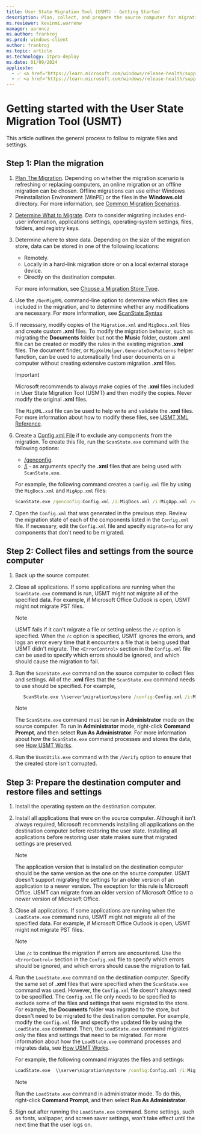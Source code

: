 ```yaml
---
title: User State Migration Tool (USMT) - Getting Started
description: Plan, collect, and prepare the source computer for migration using the User State Migration Tool (USMT).
ms.reviewer: kevinmi,warrenw
manager: aaroncz
ms.author: frankroj
ms.prod: windows-client
author: frankroj
ms.topic: article
ms.technology: itpro-deploy
ms.date: 01/09/2024
appliesto:
  - ✅ <a href="https://learn.microsoft.com/windows/release-health/supported-versions-windows-client" target="_blank">Windows 11</a>
  - ✅ <a href="https://learn.microsoft.com/windows/release-health/supported-versions-windows-client" target="_blank">Windows 10</a>
---
```


# Getting started with the User State Migration Tool (USMT)

This article outlines the general process to follow to migrate files and settings.

## Step 1: Plan the migration

1. [Plan The Migration](usmt-plan-your-migration.md). Depending on whether the migration scenario is refreshing or replacing computers, an online migration or an offline migration can be chosen. Offline migrations can use either Windows Preinstallation Environment (WinPE) or the files in the **Windows.old** directory. For more information, see [Common Migration Scenarios](usmt-common-migration-scenarios.md).

1. [Determine What to Migrate](usmt-determine-what-to-migrate.md). Data to consider migrating includes end-user information, applications settings, operating-system settings, files, folders, and registry keys.

1. Determine where to store data. Depending on the size of the migration store, data can be stored in one of the following locations:

     - Remotely.
     - Locally in a hard-link migration store or on a local external storage device.
     - Directly on the destination computer.

     For more information, see [Choose a Migration Store Type](usmt-choose-migration-store-type.md).

1. Use the `/GenMigXML` command-line option to determine which files are included in the migration, and to determine whether any modifications are necessary. For more information, see [ScanState Syntax](usmt-scanstate-syntax.md)

1. If necessary, modify copies of the `Migration.xml` and `MigDocs.xml` files and create custom **.xml** files. To modify the migration behavior, such as migrating the **Documents** folder but not the **Music** folder, custom **.xml** file can be created or modify the rules in the existing migration **.xml** files. The document finder, or `MigXmlHelper.GenerateDocPatterns` helper function, can be used to automatically find user documents on a computer without creating extensive custom migration **.xml** files.

    > [!IMPORTANT]
    >
    > Microsoft recommends to always make copies of the **.xml** files included in User State Migration Tool (USMT) and then modify the copies. Never modify the original **.xml** files.

    The `MigXML.xsd` file can be used to help write and validate the **.xml** files. For more information about how to modify these files, see [USMT XML Reference](usmt-xml-reference.md).

1. Create a [Config.xml File](usmt-configxml-file.md) if to exclude any components from the migration. To create this file, run the `ScanState.exe` command with the following options:

    - [/genconfig](usmt-scanstate-syntax.md#migration-rule-options).
    - [/i](usmt-scanstate-syntax.md#migration-rule-options) - as arguments specify the **.xml** files that are being used with `ScanState.exe`.

   For example, the following command creates a `Config.xml` file by using the `MigDocs.xml` and `MigApp.xml` files:

    ```cmd
    ScanState.exe /genconfig:Config.xml /i:MigDocs.xml /i:MigApp.xml /v:13 /l:ScanState.log
    ```

1. Open the `Config.xml` that was generated in the previous step. Review the migration state of each of the components listed in the `Config.xml` file. If necessary, edit the `Config.xml` file  and specify `migrate=no` for any components that don't need to be migrated.

## Step 2: Collect files and settings from the source computer

1. Back up the source computer.

1. Close all applications. If some applications are running when the `ScanState.exe` command is run, USMT might not migrate all of the specified data. For example, if Microsoft Office Outlook is open, USMT might not migrate PST files.

     > [!NOTE]
     >
     > USMT fails if it can't migrate a file or setting unless the `/c` option is specified. When the `/c` option is specified, USMT ignores the errors, and logs an error every time that it encounters a file that is being used that USMT didn't migrate. The `<ErrorControl>` section in the `Config.xml` file can be used to specify which errors should be ignored, and which should cause the migration to fail.

1. Run the `ScanState.exe` command on the source computer to collect files and settings. All of the **.xml** files that the `ScanState.exe` command needs to use should be specified. For example,

     ```cmd
        ScanState.exe \\server\migration\mystore /config:Config.xml /i:MigDocs.xml /i:MigApp.xml /v:13 /l:ScanState.log
     ```

     > [!NOTE]
     >
     > The `ScanState.exe` command must be run in **Administrator** mode on the source computer. To run in **Administrator** mode, right-click **Command Prompt**, and then select **Run As Administrator**. For more information about how the `ScanState.exe` command processes and stores the data, see [How USMT Works](usmt-how-it-works.md).

1. Run the `UsmtUtils.exe` command with the `/Verify` option to ensure that the created store isn't corrupted.

## Step 3: Prepare the destination computer and restore files and settings

1. Install the operating system on the destination computer.

1. Install all applications that were on the source computer. Although it isn't always required, Microsoft recommends installing all applications on the destination computer before restoring the user state. Installing all applications before restoring user state makes sure that migrated settings are preserved.

     > [!NOTE]
     >
     > The application version that is installed on the destination computer should be the same version as the one on the source computer. USMT doesn't support migrating the settings for an older version of an application to a newer version. The exception for this rule is Microsoft Office. USMT can migrate from an older version of Microsoft Office to a newer version of Microsoft Office.

1. Close all applications. If some applications are running when the `LoadState.exe` command runs, USMT might not migrate all of the specified data. For example, if Microsoft Office Outlook is open, USMT might not migrate PST files.

     > [!NOTE]
     >
     > Use `/c` to continue the migration if errors are encountered. Use the `<ErrorControl>` section in the `Config.xml` file to specify which errors should be ignored, and which errors should cause the migration to fail.

1. Run the `LoadState.exe` command on the destination computer. Specify the same set of **.xml** files that were specified when the `ScanState.exe` command was used. However, the `Config.xml` file doesn't always need to be specified. The `Config.xml` file only needs to be specified to exclude some of the files and settings that were migrated to the store. For example, the **Documents** folder was migrated to the store, but doesn't need to be migrated to the destination computer. For example, modify the `Config.xml` file and specify the updated file by using the `LoadState.exe` command. Then, the `LoadState.exe` command migrates only the files and settings that need to be migrated. For more information about how the `LoadState.exe` command processes and migrates data, see [How USMT Works](usmt-how-it-works.md).

    For example, the following command migrates the files and settings:

    ```cmd
    LoadState.exe  \\server\migration\mystore /config:Config.xml /i:MigDocs.xml /i:MigApp.xml /v:13 /l:LoadState.log
    ```

     > [!NOTE]
     >
     > Run the `LoadState.exe` command in administrator mode. To do this, right-click **Command Prompt**, and then select **Run As Administrator**.

1. Sign out after running the `LoadState.exe` command. Some settings, such as fonts, wallpaper, and screen saver settings, won't take effect until the next time that the user logs on.
